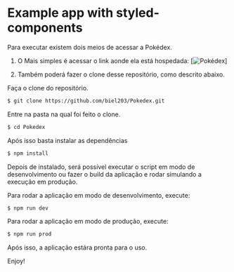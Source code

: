 # Example app with styled-components

Para executar existem dois meios de acessar a Pokédex.

1. O Mais simples é acessar o link aonde ela está hospedada: [![Pokédex](https://pokedex-mrwnhrjp1.vercel.app/)]

2. Também poderá fazer o clone desse repositório, como descrito abaixo.

Faça o clone do repositório.

```bash
$ git clone https://github.com/biel203/Pokedex.git
```

Entre na pasta na qual foi feito o clone.

```bash
$ cd Pokedex
```

Após isso basta instalar as dependências

```bash
$ npm install
```

Depois de instalado, será possível executar o script em modo de desenvolvimento ou fazer o build da aplicação e rodar simulando a execução em produção.

Para rodar a aplicação em modo de desenvolvimento, execute:

```bash
$ npm run dev
```

Para rodar a aplicação em modo de produção, execute:

```bash
$ npm run prod
```

Após isso, a aplicação estára pronta para o uso.

Enjoy!

